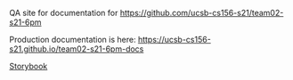 ---
---

QA site for documentation for <https://github.com/ucsb-cs156-s21/team02-s21-6pm>

Production documentation is here: <https://ucsb-cs156-s21.github.io/team02-s21-6pm-docs>

[Storybook](storybook)
